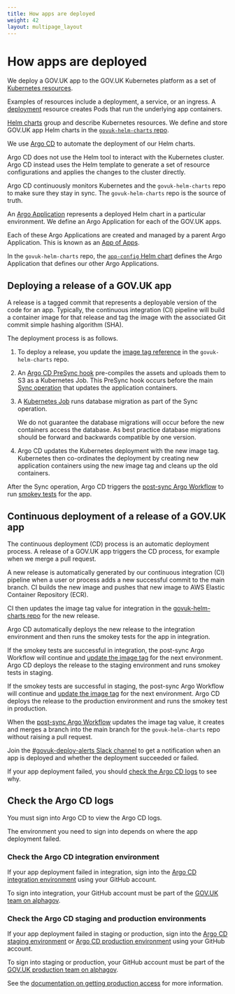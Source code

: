 ```yaml
---
title: How apps are deployed
weight: 42
layout: multipage_layout
---
```


# How apps are deployed

We deploy a GOV.UK app to the GOV.UK Kubernetes platform as a set of [Kubernetes resources](https://kubernetes.io/docs/concepts/configuration/manage-resources-containers/).

Examples of resources include a deployment, a service, or an ingress. A [deployment](https://kubernetes.io/docs/concepts/workloads/controllers/deployment/) resource creates Pods that run the underlying app containers.

[Helm charts](https://helm.sh/docs/topics/charts/) group and describe Kubernetes resources. We define and store GOV.UK app Helm charts in the [`govuk-helm-charts` repo](https://github.com/alphagov/govuk-helm-charts).

We use [Argo CD](https://argo-cd.readthedocs.io/en/stable/) to automate the deployment of our Helm charts.

Argo CD does not use the Helm tool to interact with the Kubernetes cluster. Argo CD instead uses the Helm template to generate a set of resource configurations and applies the changes to the cluster directly.

Argo CD continuously monitors Kubernetes and the `govuk-helm-charts` repo to make sure they stay in sync. The `govuk-helm-charts` repo is the source of truth.

An [Argo Application](https://argo-cd.readthedocs.io/en/stable/operator-manual/declarative-setup/#applications) represents a deployed Helm chart in a particular environment. We define an Argo Application for each of the GOV.UK apps.

Each of these Argo Applications are created and managed by a parent Argo Application. This is known as an [App of Apps](https://argo-cd.readthedocs.io/en/stable/operator-manual/declarative-setup/#app-of-apps).

In the `govuk-helm-charts` repo, the [`app-config` Helm chart](https://github.com/alphagov/govuk-helm-charts/tree/main/charts/app-config) defines the Argo Application that defines our other Argo Applications.

## Deploying a release of a GOV.UK app

A release is a tagged commit that represents a deployable version of the code for an app. Typically, the continuous integration (CI) pipeline will build a container image for that release and tag the image with the associated Git commit simple hashing algorithm (SHA).

The deployment process is as follows.

1. To deploy a release, you update the [image tag reference](https://github.com/alphagov/govuk-helm-charts/tree/main/charts/app-config/image-tags) in the `govuk-helm-charts` repo.

1. An [Argo CD PreSync hook](https://argo-cd.readthedocs.io/en/stable/user-guide/resource_hooks/) pre-compiles the assets and uploads them to S3 as a Kubernetes Job. This PreSync hook occurs before the main [Sync operation](https://argo-cd.readthedocs.io/en/stable/user-guide/sync-options/) that updates the application containers.

1. A [Kubernetes Job](https://github.com/alphagov/govuk-helm-charts/blob/main/charts/generic-govuk-app/templates/dbmigration-job.yaml) runs database migration as part of the Sync operation.

     We do not guarantee the database migrations will occur before the new containers access the database. As best practice database migrations should be forward and backwards compatible by one version.

1. Argo CD updates the Kubernetes deployment with the new image tag. Kubernetes then co-ordinates the deployment by creating new application containers using the new image tag and cleans up the old containers.

After the Sync operation, Argo CD triggers the [post-sync Argo Workflow](https://github.com/alphagov/govuk-helm-charts/blob/main/charts/argo-services/templates/workflows/post-sync/workflow.yaml) to run [smokey tests](https://github.com/alphagov/smokey) for the app.

## Continuous deployment of a release of a GOV.UK app

The continuous deployment (CD) process is an automatic deployment process. A release of a GOV.UK app triggers the CD process, for example when we merge a pull request.

A new release is automatically generated by our continuous integration (CI) pipeline when a user or process adds a new successful commit to the main branch. CI builds the new image and pushes that new image to AWS Elastic Container Repository (ECR).

CI then updates the image tag value for integration in the [govuk-helm-charts repo](https://github.com/alphagov/govuk-helm-charts/tree/main/charts/app-config/image-tags/integration) for the new release.

Argo CD automatically deploys the new release to the integration environment and then runs the smokey tests for the app in integration.

If the smokey tests are successful in integration, the post-sync Argo Workflow will continue and [update the image tag](https://github.com/alphagov/govuk-helm-charts/blob/main/charts/argo-services/templates/workflows/update-image-tag/workflow.yaml) for the next environment. Argo CD deploys the release to the staging environment and runs smokey tests in staging.

If the smokey tests are successful in staging, the post-sync Argo Workflow will continue and [update the image tag](https://github.com/alphagov/govuk-helm-charts/blob/main/charts/argo-services/templates/workflows/update-image-tag/workflow.yaml) for the next environment. Argo CD deploys the release to the production environment and runs the smokey test in production.

When the [post-sync Argo Workflow](https://github.com/alphagov/govuk-helm-charts/blob/main/charts/argo-services/templates/workflows/update-image-tag/workflow.yaml) updates the image tag value, it creates and merges a branch into the main branch for the `govuk-helm-charts` repo without raising a pull request.

Join the [#govuk-deploy-alerts Slack channel](https://gds.slack.com/archives/C01EE7US9R6) to get a notification when an app is deployed and whether the deployment succeeded or failed.

If your app deployment failed, you should [check the Argo CD logs](#check-the-argo-cd-logs) to see why.

## Check the Argo CD logs

You must sign into Argo CD to view the Argo CD logs.

The environment you need to sign into depends on where the app deployment failed.

### Check the Argo CD integration environment

If your app deployment failed in integration, sign into the [Argo CD integration environment](https://argo.eks.integration.govuk.digital/) using your GitHub account.

To sign into integration, your GitHub account must be part of the [GOV.UK team on alphagov](https://github.com/orgs/alphagov/teams/gov-uk).

### Check the Argo CD staging and production environments

If your app deployment failed in staging or production, sign into the [Argo CD staging environment](https://argo.eks.staging.govuk.digital/) or [Argo CD production environment](https://argo.eks.production.govuk.digital/) using your GitHub account.

To sign into staging or production, your GitHub account must be part of the [GOV.UK production team on alphagov](https://github.com/orgs/alphagov/teams/gov-uk-production).

See the [documentation on getting production access](https://docs.publishing.service.gov.uk/manual/rules-for-getting-production-access.html) for more information.
